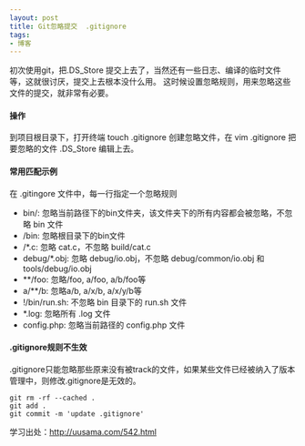 ```yaml
---
layout: post
title: Git忽略提交  .gitignore
tags:
- 博客
---
```

 
初次使用git，把.DS_Store 提交上去了，当然还有一些日志、编译的临时文件等，这就很讨厌，提交上去根本没什么用。
这时候设置忽略规则，用来忽略这些文件的提交，就非常有必要。

#### 操作
到项目根目录下，打开终端 touch .gitignore 创建忽略文件，在 vim .gitignore 把要忽略的文件 .DS_Store 编辑上去。

#### 常用匹配示例

在 .gitingore 文件中，每一行指定一个忽略规则   

- bin/: 忽略当前路径下的bin文件夹，该文件夹下的所有内容都会被忽略，不忽略 bin 文件
- /bin: 忽略根目录下的bin文件
- /*.c: 忽略 cat.c，不忽略 build/cat.c
- debug/*.obj: 忽略 debug/io.obj，不忽略 debug/common/io.obj 和 tools/debug/io.obj
- **/foo: 忽略/foo, a/foo, a/b/foo等
- a/**/b: 忽略a/b, a/x/b, a/x/y/b等
- !/bin/run.sh: 不忽略 bin 目录下的 run.sh 文件
- *.log: 忽略所有 .log 文件
- config.php: 忽略当前路径的 config.php 文件

####  .gitignore规则不生效

.gitignore只能忽略那些原来没有被track的文件，如果某些文件已经被纳入了版本管理中，则修改.gitignore是无效的。
        
    git rm -rf --cached .
    git add .
    git commit -m 'update .gitignore'
    
    
学习出处：http://uusama.com/542.html
